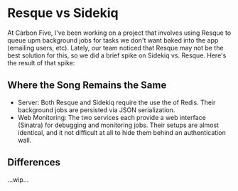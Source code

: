 # Resque vs Sidekiq

At Carbon Five, I've been working on a project that involves using Resque to queue upm background jobs for tasks we don't want baked into the app (emailing users, etc).
Lately, our team noticed that Resque may not be the best solution for this, so we did a brief spike on Sidekiq vs. Resque. Here's the result of that spike:

## Where the Song Remains the Same
* Server: Both Resque and Sidekiq require the use the of Redis. Their background jobs are persisted via JSON serialization.
* Web Monitoring: The two services each provide a web interface (Sinatra) for debugging and monitoring jobs. Their setups are almost identical, and it not difficult at all to hide them behind an authentication wall.

## Differences
...wip...
